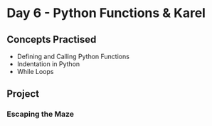 # Day 6 - Python Functions & Karel
## Concepts Practised
- Defining and Calling Python Functions
- Indentation in Python
- While Loops
## Project
### Escaping the Maze
